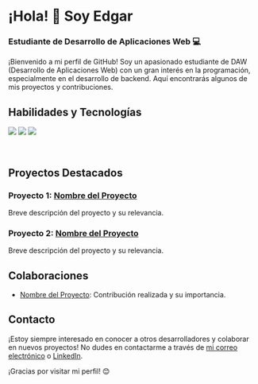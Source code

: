 # ¡Hola! 👋 Soy Edgar

### Estudiante de Desarrollo de Aplicaciones Web 💻

¡Bienvenido a mi perfil de GitHub! Soy un apasionado estudiante de DAW (Desarrollo de Aplicaciones Web) con un gran interés en la programación, especialmente en el desarrollo de backend. Aquí encontrarás algunos de mis proyectos y contribuciones.

## Habilidades y Tecnologías

![](https://img.shields.io/badge/Java-ED8B00?style=for-the-badge&logo=openjdk&logoColor=white)
![]([https://img.shields.io/badge/Java-ED8B00?style=for-the-badge&logo=openjdk&logoColor=white](https://img.shields.io/badge/HTML5-E34F26?style=for-the-badge&logo=html5&logoColor=white))
![](https://img.shields.io/badge/Java-ED8B00?style=for-the-badge&logo=openjdk&logoColor=white)

</br>

## Proyectos Destacados

### Proyecto 1: [Nombre del Proyecto](enlace)

Breve descripción del proyecto y su relevancia.

### Proyecto 2: [Nombre del Proyecto](enlace)

Breve descripción del proyecto y su relevancia.

## Colaboraciones

- [Nombre del Proyecto](enlace): Contribución realizada y su importancia.

## Contacto

¡Estoy siempre interesado en conocer a otros desarrolladores y colaborar en nuevos proyectos! No dudes en contactarme a través de [mi correo electrónico](mailto:tu@email.com) o [LinkedIn](https://www.linkedin.com/in/tu-perfil/).

¡Gracias por visitar mi perfil! 😊

